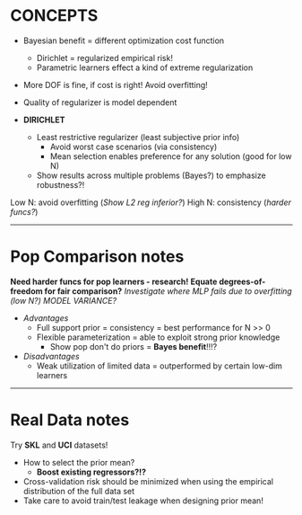 # CONCEPTS
- Bayesian benefit = different optimization cost function
  - Dirichlet = regularized empirical risk!
  - Parametric learners effect a kind of extreme regularization
- More DOF is fine, if cost is right! Avoid overfitting!
- Quality of regularizer is model dependent

- **DIRICHLET**
  - Least restrictive regularizer (least subjective prior info)
    - Avoid worst case scenarios (via consistency)
    - Mean selection enables preference for any solution (good for low N)
  - Show results across multiple problems (Bayes?) to emphasize robustness?!

Low N: avoid overfitting (*Show L2 reg inferior?*)
High N: consistency (*harder funcs?*)


---
# Pop Comparison notes
**Need harder funcs for pop learners - research!**
**Equate degrees-of-freedom for fair comparison?**
*Investigate where MLP fails due to overfitting (low N?) MODEL VARIANCE?*

- *Advantages*
  - Full support prior = consistency = best performance for N >> 0
  - Flexible parameterization = able to exploit strong prior knowledge
    - Show pop don't do priors = **Bayes benefit**!!!?
- *Disadvantages*
  - Weak utilization of limited data = outperformed by certain low-dim learners



---
# Real Data notes
Try **SKL** and **UCI** datasets!

- How to select the prior mean?
  - **Boost existing regressors?!?**
- Cross-validation risk should be minimized when using the empirical distribution of the full data set
- Take care to avoid train/test leakage when designing prior mean!
